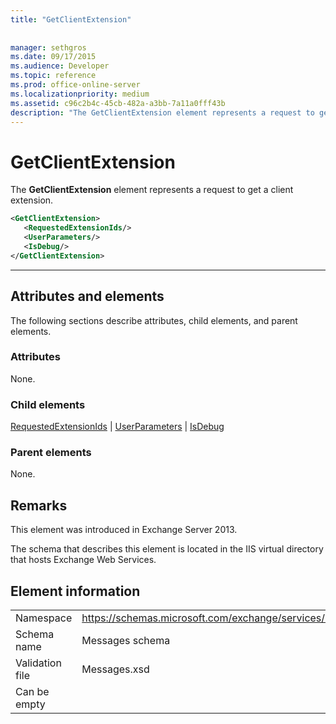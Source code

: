 ```yaml
---
title: "GetClientExtension"
 
 
manager: sethgros
ms.date: 09/17/2015
ms.audience: Developer
ms.topic: reference
ms.prod: office-online-server
ms.localizationpriority: medium
ms.assetid: c96c2b4c-45cb-482a-a3bb-7a11a0fff43b
description: "The GetClientExtension element represents a request to get a client extension."
---
```


# GetClientExtension

The **GetClientExtension** element represents a request to get a client extension. 
  
```XML
<GetClientExtension>
   <RequestedExtensionIds/>
   <UserParameters/>
   <IsDebug/>
</GetClientExtension>
```

 ****
## Attributes and elements

The following sections describe attributes, child elements, and parent elements.
  
### Attributes

None.
  
### Child elements

[RequestedExtensionIds](requestedextensionids.md) | [UserParameters](userparameters.md) | [IsDebug](isdebug.md)
  
### Parent elements

None.
  
## Remarks

This element was introduced in Exchange Server 2013.
  
The schema that describes this element is located in the IIS virtual directory that hosts Exchange Web Services.
  
## Element information

|||
|:-----|:-----|
|Namespace  <br/> |https://schemas.microsoft.com/exchange/services/2006/messages  <br/> |
|Schema name  <br/> |Messages schema  <br/> |
|Validation file  <br/> |Messages.xsd  <br/> |
|Can be empty  <br/> ||
   

